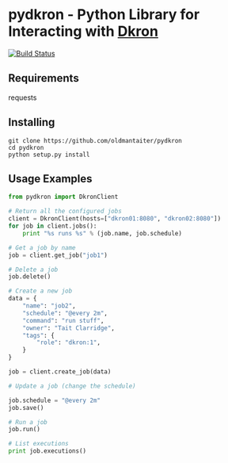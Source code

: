 # pydkron - Python Library for Interacting with [Dkron](http://dkron.io)

[![Build Status](https://travis-ci.org/oldmantaiter/pydkron.svg?branch=master)](https://travis-ci.org/oldmantaiter/pydkron)

## Requirements

requests

## Installing

```
git clone https://github.com/oldmantaiter/pydkron
cd pydkron
python setup.py install
```

## Usage Examples

```python
from pydkron import DkronClient

# Return all the configured jobs
client = DkronClient(hosts=["dkron01:8080", "dkron02:8080"])
for job in client.jobs():
    print "%s runs %s" % (job.name, job.schedule)

# Get a job by name
job = client.get_job("job1")

# Delete a job
job.delete()

# Create a new job
data = {
    "name": "job2",
    "schedule": "@every 2m",
    "command": "run stuff",
    "owner": "Tait Clarridge",
    "tags": {
        "role": "dkron:1",
    }
}

job = client.create_job(data)

# Update a job (change the schedule)

job.schedule = "@every 2m"
job.save()

# Run a job
job.run()

# List executions
print job.executions()
```
